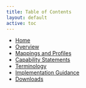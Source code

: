 ```yaml
---
title: Table of Contents
layout: default
active: toc
---
```


<div>
  <ul>
    <li><a href="index.html">Home</a>
    <li><a href="crn-overview.html">Overview</a></li>
    <li><a href="profiles.html">Mappings and Profiles</a></li>
    <li><a href="capstatements.html">Capability Statements</a></li>
    <li><a href="terminology.html">Terminology</a></li>
    <li><a href="guidance.html">Implementation Guidance</a></li>
    <li><a href="downloads.html">Downloads</a></li>
    </li>
   </ul>
</div>
